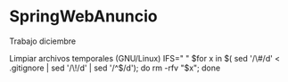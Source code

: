 # SpringWebAnuncio
Trabajo diciembre


Limpiar archivos temporales (GNU/Linux)
IFS="
"
$for x in $( sed '/\#/d' < .gitignore | sed '/\!/d' | sed '/^$/d'); do rm -rfv "$x"; done
